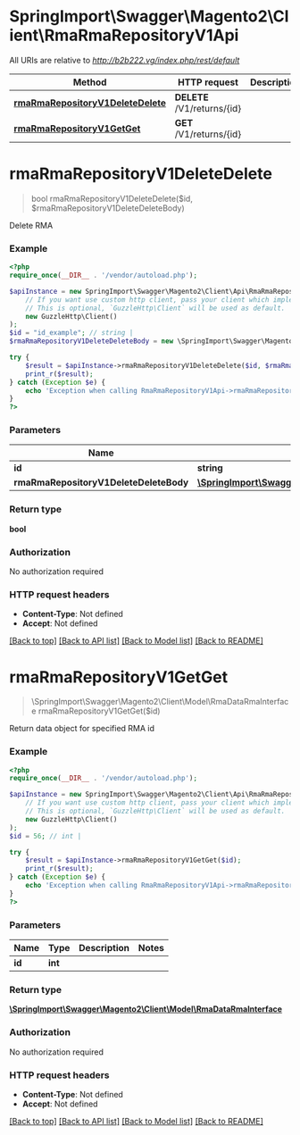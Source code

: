 # SpringImport\Swagger\Magento2\Client\RmaRmaRepositoryV1Api

All URIs are relative to *http://b2b222.vg/index.php/rest/default*

Method | HTTP request | Description
------------- | ------------- | -------------
[**rmaRmaRepositoryV1DeleteDelete**](RmaRmaRepositoryV1Api.md#rmaRmaRepositoryV1DeleteDelete) | **DELETE** /V1/returns/{id} | 
[**rmaRmaRepositoryV1GetGet**](RmaRmaRepositoryV1Api.md#rmaRmaRepositoryV1GetGet) | **GET** /V1/returns/{id} | 


# **rmaRmaRepositoryV1DeleteDelete**
> bool rmaRmaRepositoryV1DeleteDelete($id, $rmaRmaRepositoryV1DeleteDeleteBody)



Delete RMA

### Example
```php
<?php
require_once(__DIR__ . '/vendor/autoload.php');

$apiInstance = new SpringImport\Swagger\Magento2\Client\Api\RmaRmaRepositoryV1Api(
    // If you want use custom http client, pass your client which implements `GuzzleHttp\ClientInterface`.
    // This is optional, `GuzzleHttp\Client` will be used as default.
    new GuzzleHttp\Client()
);
$id = "id_example"; // string | 
$rmaRmaRepositoryV1DeleteDeleteBody = new \SpringImport\Swagger\Magento2\Client\Model\RmaRmaRepositoryV1DeleteDeleteBody(); // \SpringImport\Swagger\Magento2\Client\Model\RmaRmaRepositoryV1DeleteDeleteBody | 

try {
    $result = $apiInstance->rmaRmaRepositoryV1DeleteDelete($id, $rmaRmaRepositoryV1DeleteDeleteBody);
    print_r($result);
} catch (Exception $e) {
    echo 'Exception when calling RmaRmaRepositoryV1Api->rmaRmaRepositoryV1DeleteDelete: ', $e->getMessage(), PHP_EOL;
}
?>
```

### Parameters

Name | Type | Description  | Notes
------------- | ------------- | ------------- | -------------
 **id** | **string**|  |
 **rmaRmaRepositoryV1DeleteDeleteBody** | [**\SpringImport\Swagger\Magento2\Client\Model\RmaRmaRepositoryV1DeleteDeleteBody**](../Model/RmaRmaRepositoryV1DeleteDeleteBody.md)|  | [optional]

### Return type

**bool**

### Authorization

No authorization required

### HTTP request headers

 - **Content-Type**: Not defined
 - **Accept**: Not defined

[[Back to top]](#) [[Back to API list]](../../README.md#documentation-for-api-endpoints) [[Back to Model list]](../../README.md#documentation-for-models) [[Back to README]](../../README.md)

# **rmaRmaRepositoryV1GetGet**
> \SpringImport\Swagger\Magento2\Client\Model\RmaDataRmaInterface rmaRmaRepositoryV1GetGet($id)



Return data object for specified RMA id

### Example
```php
<?php
require_once(__DIR__ . '/vendor/autoload.php');

$apiInstance = new SpringImport\Swagger\Magento2\Client\Api\RmaRmaRepositoryV1Api(
    // If you want use custom http client, pass your client which implements `GuzzleHttp\ClientInterface`.
    // This is optional, `GuzzleHttp\Client` will be used as default.
    new GuzzleHttp\Client()
);
$id = 56; // int | 

try {
    $result = $apiInstance->rmaRmaRepositoryV1GetGet($id);
    print_r($result);
} catch (Exception $e) {
    echo 'Exception when calling RmaRmaRepositoryV1Api->rmaRmaRepositoryV1GetGet: ', $e->getMessage(), PHP_EOL;
}
?>
```

### Parameters

Name | Type | Description  | Notes
------------- | ------------- | ------------- | -------------
 **id** | **int**|  |

### Return type

[**\SpringImport\Swagger\Magento2\Client\Model\RmaDataRmaInterface**](../Model/RmaDataRmaInterface.md)

### Authorization

No authorization required

### HTTP request headers

 - **Content-Type**: Not defined
 - **Accept**: Not defined

[[Back to top]](#) [[Back to API list]](../../README.md#documentation-for-api-endpoints) [[Back to Model list]](../../README.md#documentation-for-models) [[Back to README]](../../README.md)

